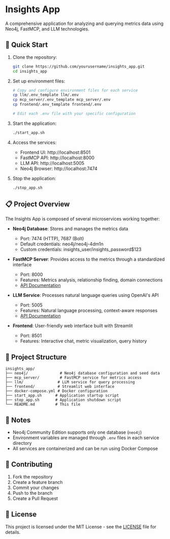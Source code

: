 # Insights App

A comprehensive application for analyzing and querying metrics data using Neo4j, FastMCP, and LLM technologies.

## 🚀 Quick Start

1. Clone the repository:
   ```bash
   git clone https://github.com/yourusername/insights_app.git
   cd insights_app
   ```

2. Set up environment files:
   ```bash
   # Copy and configure environment files for each service
   cp llm/.env_template llm/.env
   cp mcp_server/.env_template mcp_server/.env
   cp frontend/.env_template frontend/.env
   
   # Edit each .env file with your specific configuration
   ```

3. Start the application:
   ```bash
   ./start_app.sh
   ```

4. Access the services:
   - Frontend UI: http://localhost:8501
   - FastMCP API: http://localhost:8000
   - LLM API: http://localhost:5005
   - Neo4j Browser: http://localhost:7474

5. Stop the application:
   ```bash
   ./stop_app.sh
   ```

## 📋 Project Overview

The Insights App is composed of several microservices working together:

- **Neo4j Database**: Stores and manages the metrics data
  - Port: 7474 (HTTP), 7687 (Bolt)
  - Default credentials: neo4j/neo4j-4dm1n
  - Custom credentials: insights_user/insights_password$123

- **FastMCP Server**: Provides access to the metrics through a standardized interface
  - Port: 8000
  - Features: Metrics analysis, relationship finding, domain connections
  - [API Documentation](mcp_server/README.md#api-documentation)

- **LLM Service**: Processes natural language queries using OpenAI's API
  - Port: 5005
  - Features: Natural language processing, context-aware responses
  - [API Documentation](llm/README.md#api-documentation)

- **Frontend**: User-friendly web interface built with Streamlit
  - Port: 8501
  - Features: Interactive chat, metric visualization, query history

## 📁 Project Structure

```
insights_app/
├── neo4j/              # Neo4j database configuration and seed data
├── mcp_server/         # FastMCP service for metrics access
├── llm/               # LLM service for query processing
├── frontend/          # Streamlit web interface
├── docker-compose.yml # Docker configuration
├── start_app.sh      # Application startup script
├── stop_app.sh       # Application shutdown script
└── README.md         # This file
```


## 📝 Notes

- Neo4j Community Edition supports only one database (`neo4j`)
- Environment variables are managed through `.env` files in each service directory
- All services are containerized and can be run using Docker Compose

## 🤝 Contributing

1. Fork the repository
2. Create a feature branch
3. Commit your changes
4. Push to the branch
5. Create a Pull Request

## 📄 License

This project is licensed under the MIT License - see the [LICENSE](LICENSE) file for details.
